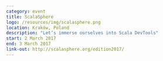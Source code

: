 ```yaml
---
category: event
title: ScalaSphere
logo: /resources/img/scalasphere.png
location: Kraków, Poland
description: "Let’s immerse ourselves into Scala DevTools"
start: 2 March 2017
end: 3 March 2017
link-out: http://scalasphere.org/edition2017/
---
```

